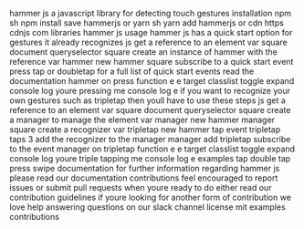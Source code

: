 hammer js a javascript library for detecting touch gestures installation npm sh npm install save hammerjs or yarn sh yarn add hammerjs or cdn https cdnjs com libraries hammer js usage hammer js has a quick start option for gestures it already recognizes js get a reference to an element var square document queryselector square create an instance of hammer with the reference var hammer new hammer square subscribe to a quick start event press tap or doubletap for a full list of quick start events read the documentation hammer on press function e e target classlist toggle expand console log youre pressing me console log e if you want to recognize your own gestures such as tripletap then youll have to use these steps js get a reference to an element var square document queryselector square create a manager to manage the element var manager new hammer manager square create a recognizer var tripletap new hammer tap event tripletap taps 3 add the recognizer to the manager manager add tripletap subscribe to the event manager on tripletap function e e target classlist toggle expand console log youre triple tapping me console log e examples tap double tap press swipe documentation for further information regarding hammer js please read our documentation contributions feel encouraged to report issues or submit pull requests when youre ready to do either read our contribution guidelines if youre looking for another form of contribution we love help answering questions on our slack channel license mit examples contributions